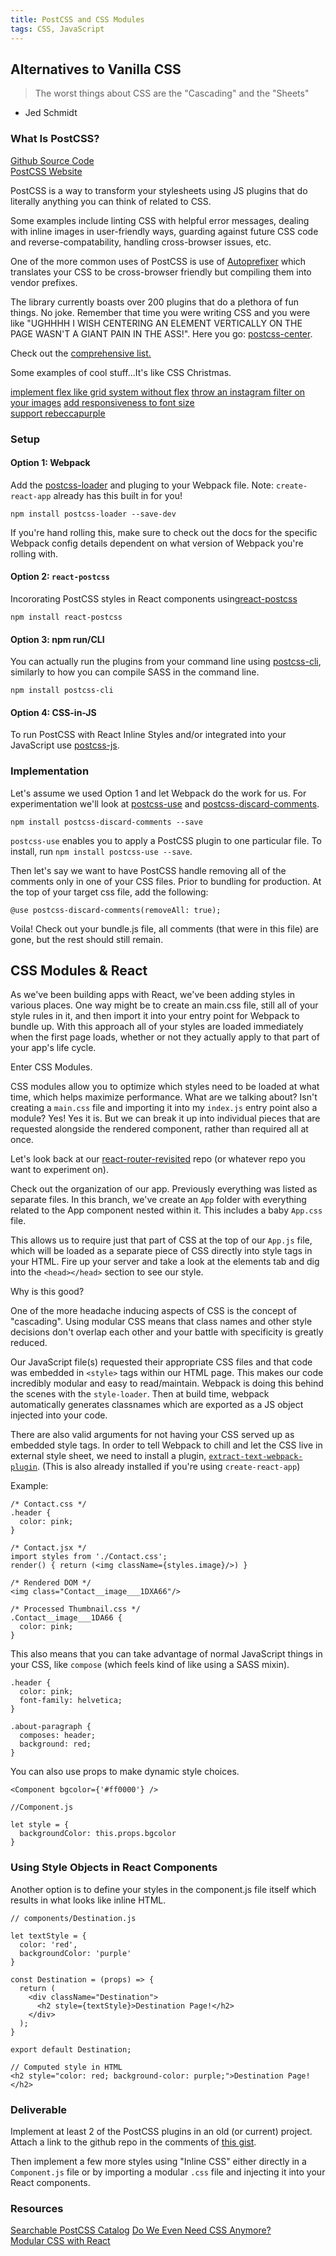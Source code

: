 ```yaml
---
title: PostCSS and CSS Modules
tags: CSS, JavaScript
---
```


## Alternatives to Vanilla CSS

> The worst things about CSS are the "Cascading" and the "Sheets"
- Jed Schmidt

### What Is PostCSS?

[Github Source Code](https://github.com/postcss/postcss)  
[PostCSS Website](http://postcss.org/)  

PostCSS is a way to transform your stylesheets using JS plugins that do literally anything you can think of related to CSS.

Some examples include linting CSS with helpful error messages, dealing with inline images in user-friendly ways, guarding against future CSS code and reverse-compatability, handling cross-browser issues, etc.  

One of the more common uses of PostCSS is use of [Autoprefixer](https://github.com/postcss/autoprefixer) which translates your CSS to be cross-browser friendly but compiling them into vendor prefixes.

The library currently boasts over 200 plugins that do a plethora of fun things. No joke. Remember that time you were writing CSS and you were like "UGHHHH I WISH CENTERING AN ELEMENT VERTICALLY ON THE PAGE WASN'T A GIANT PAIN IN THE ASS!". Here you go: [postcss-center](https://github.com/jedmao/postcss-center).

Check out the [comprehensive list.](https://github.com/postcss/postcss/blob/master/docs/plugins.md)

Some examples of cool stuff...It's like CSS Christmas.

[implement flex like grid system without flex](https://github.com/andyjansson/postcss-grid)
[throw an instagram filter on your images](https://github.com/azat-io/postcss-instagram)
[add responsiveness to font size](https://github.com/seaneking/postcss-responsive-type)  
[support rebeccapurple](https://github.com/postcss/postcss-color-rebeccapurple)

### Setup

#### Option 1: Webpack  
Add the [postcss-loader](https://github.com/postcss/postcss-loader) and pluging to your Webpack file. Note: `create-react-app` already has this built in for you!

```
npm install postcss-loader --save-dev
```

If you're hand rolling this, make sure to check out the docs for the specific Webpack config details dependent on what version of Webpack you're rolling with.  

#### Option 2: `react-postcss`
Incororating PostCSS styles in React components using[react-postcss](https://www.npmjs.com/package/react-postcss)  

```
npm install react-postcss
```

#### Option 3: npm run/CLI
You can actually run the plugins from your command line using [postcss-cli](https://github.com/postcss/postcss-cli), similarly to how you can compile SASS in the command line.

```
npm install postcss-cli
```

#### Option 4: CSS-in-JS
To run PostCSS with React Inline Styles and/or integrated into your JavaScript use [postcss-js](https://github.com/postcss/postcss-js).

### Implementation

Let's assume we used Option 1 and let Webpack do the work for us. For experimentation we'll look at [postcss-use](https://github.com/postcss/postcss-use) and [postcss-discard-comments](https://github.com/ben-eb/postcss-discard-comments).  

`npm install postcss-discard-comments --save`  

`postcss-use` enables you to apply a PostCSS plugin to one particular file. To install, run `npm install postcss-use --save`.

Then let's say we want to have PostCSS handle removing all of the comments only in one of your CSS files. Prior to bundling for production. At the top of your target css file, add the following:

```
@use postcss-discard-comments(removeAll: true);

```

Voila! Check out your bundle.js file, all comments (that were in this file) are gone, but the rest should still remain.


## CSS Modules & React

As we've been building apps with React, we've been adding styles in various places. One way might be to create an main.css file, still all of your style rules in it, and then import it into your entry point for Webpack to bundle up. With this approach all of your styles are loaded immediately when the first page loads, whether or not they actually apply to that part of your app's life cycle.

Enter CSS Modules.

CSS modules allow you to optimize which styles need to be loaded at what time, which helps maximize performance. What are we talking about? Isn't creating a `main.css` file and importing it into my `index.js` entry point also a module? Yes! Yes it is. But we can break it up into individual pieces that are requested alongside the rendered component, rather than required all at once.

Let's look back at our [react-router-revisited](https://github.com/martensonbj/react-router-revisited/tree/css-modules) repo (or whatever repo you want to experiment on).

Check out the organization of our app. Previously everything was listed as separate files. In this branch, we've create an `App` folder with everything related to the App component nested within it. This includes a baby `App.css` file.

This allows us to require just that part of CSS at the top of our `App.js` file, which will be loaded as a separate piece of CSS directly into style tags in your HTML. Fire up your server and take a look at the elements tab and dig into the `<head></head>` section to see our style.

Why is this good?

One of the more headache inducing aspects of CSS is the concept of "cascading". Using modular CSS means that class names and other style decisions don't overlap each other and your battle with specificity is greatly reduced.

Our JavaScript file(s) requested their appropriate CSS files and that code was embedded in `<style>` tags within our HTML page. This makes our code incredibly modular and easy to read/maintain. Webpack is doing this behind the scenes with the `style-loader`. Then at build time, webpack automatically generates classnames which are exported as a JS object injected into your code.  

There are also valid arguments for not having your CSS served up as embedded style tags. In order to tell Webpack to chill and let the CSS live in external style sheet, we need to install a plugin, [`extract-text-webpack-plugin`](https://github.com/webpack/extract-text-webpack-plugin). (This is also already installed if you're using `create-react-app`)  

Example:  

```
/* Contact.css */
.header {
  color: pink;
}

/* Contact.jsx */
import styles from './Contact.css';
render() { return (<img className={styles.image}/>) }

/* Rendered DOM */
<img class="Contact__image___1DXA66"/>

/* Processed Thumbnail.css */
.Contact__image___1DA66 {
  color: pink;
}
```

This also means that you can take advantage of normal JavaScript things in your CSS, like `compose` (which feels kind of like using a SASS mixin).

```
.header {
  color: pink;
  font-family: helvetica;
}

.about-paragraph {
  composes: header;
  background: red;
}
```

You can also use props to make dynamic style choices.

```
<Component bgcolor={'#ff0000'} />

//Component.js

let style = {
  backgroundColor: this.props.bgcolor
}

```

### Using Style Objects in React Components

Another option is to define your styles in the component.js file itself which results in what looks like inline HTML.

```
// components/Destination.js

let textStyle = {
  color: 'red',
  backgroundColor: 'purple'
}

const Destination = (props) => {
  return (
    <div className="Destination">
      <h2 style={textStyle}>Destination Page!</h2>
    </div>
  );
}

export default Destination;

// Computed style in HTML
<h2 style="color: red; background-color: purple;">Destination Page!</h2>
```

### Deliverable

Implement at least 2 of the PostCSS plugins in an old (or current) project. Attach a link to the github repo in the comments of [this gist](https://gist.github.com/martensonbj/15dcf5f1487e008f42f7138f9c044171).

Then implement a few more styles using "Inline CSS" either directly in a `Component.js` file or by importing a modular `.css` file and injecting it into your React components.

### Resources
[Searchable PostCSS Catalog](http://postcss.parts/)
[Do We Even Need CSS Anymore?](https://css-tricks.com/the-debate-around-do-we-even-need-css-anymore/)  
[Modular CSS with React](https://medium.com/@pioul/modular-css-with-react-61638ae9ea3e#.p0eiv2tix)
